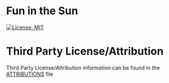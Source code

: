 # Fun in the Sun

[![License: MIT](https://img.shields.io/badge/License-MIT-brightgreen.svg?style=for-the-badge)](LICENSE)


# Third Party License/Attribution
Third Party License/Attribution information can be found in the [ATTRIBUTIONS](ATTRIBUTIONS.md) file
